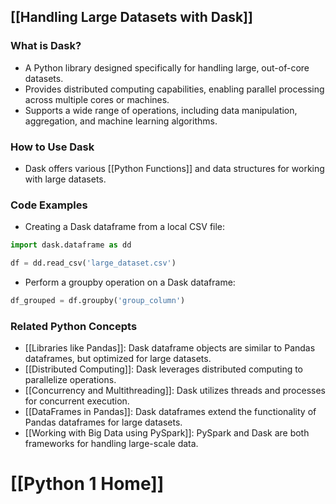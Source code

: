 ## [[Handling Large Datasets with Dask]]

### What is Dask?
- A Python library designed specifically for handling large, out-of-core datasets.
- Provides distributed computing capabilities, enabling parallel processing across multiple cores or machines.
- Supports a wide range of operations, including data manipulation, aggregation, and machine learning algorithms.

### How to Use Dask
- Dask offers various [[Python Functions]] and data structures for working with large datasets.

### Code Examples
- Creating a Dask dataframe from a local CSV file:
```python
import dask.dataframe as dd

df = dd.read_csv('large_dataset.csv')
```

- Perform a groupby operation on a Dask dataframe:
```python
df_grouped = df.groupby('group_column')
```

### Related Python Concepts
- [[Libraries like Pandas]]: Dask dataframe objects are similar to Pandas dataframes, but optimized for large datasets.
- [[Distributed Computing]]: Dask leverages distributed computing to parallelize operations.
- [[Concurrency and Multithreading]]: Dask utilizes threads and processes for concurrent execution.
- [[DataFrames in Pandas]]: Dask dataframes extend the functionality of Pandas dataframes for large datasets.
- [[Working with Big Data using PySpark]]: PySpark and Dask are both frameworks for handling large-scale data.
# [[Python 1 Home]]